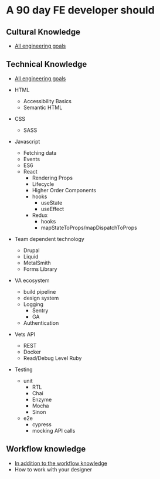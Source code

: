 # A 90 day FE developer should

## Cultural Knowledge

- [All engineering goals](./Engineer.md)

## Technical Knowledge

- [All engineering goals](./Engineer.md)

- HTML
  - Accessibility Basics
  - Semantic HTML
- CSS
  - SASS
- Javascript
  - Fetching data
  - Events
  - ES6
  - React
    - Rendering Props
    - Lifecycle
    - Higher Order Components
    - hooks
      - useState
      - useEffect
    - Redux
      - hooks
      - mapStateToProps/mapDispatchToProps
- Team dependent technology
  - Drupal
  - Liquid
  - MetalSmith
  - Forms Library
- VA ecosystem
  - build pipeline
  - design system
  - Logging
    - Sentry
    - GA
  - Authentication
- Vets API
  - REST
  - Docker
  - Read/Debug Level Ruby
- Testing
  - unit
    - RTL
    - Chai
    - Enzyme
    - Mocha
    - Sinon
  - e2e
    - cypress
    - mocking API calls

## Workflow knowledge

- [In addition to the workflow knowledge](./Engineer.md)
- How to work with your designer
